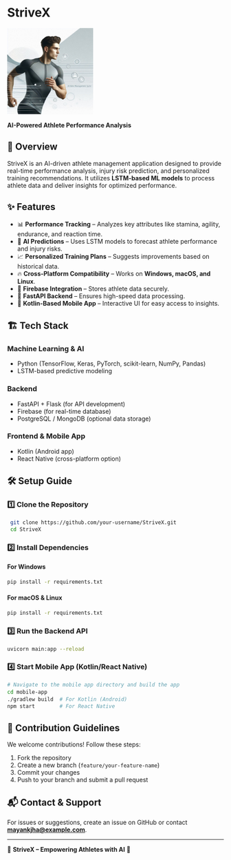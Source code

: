 # StriveX

<img src="https://raw.githubusercontent.com/flashcodes-themayankjha/StriveX/refs/heads/main/Images%20/_9ca9af29-1269-4504-8247-db2bd2d2e89f.jpeg" width="200" alt="StriveX Logo">



**AI-Powered Athlete Performance Analysis**

## 🚀 Overview
StriveX is an AI-driven athlete management application designed to provide real-time performance analysis, injury risk prediction, and personalized training recommendations. It utilizes **LSTM-based ML models** to process athlete data and deliver insights for optimized performance.

## ✨ Features
- 📊 **Performance Tracking** – Analyzes key attributes like stamina, agility, endurance, and reaction time.
- 🤖 **AI Predictions** – Uses LSTM models to forecast athlete performance and injury risks.
- 📈 **Personalized Training Plans** – Suggests improvements based on historical data.
- 🔥 **Cross-Platform Compatibility** – Works on **Windows, macOS, and Linux**.
- 🔗 **Firebase Integration** – Stores athlete data securely.
- 📡 **FastAPI Backend** – Ensures high-speed data processing.
- 📱 **Kotlin-Based Mobile App** – Interactive UI for easy access to insights.

## 🏗️ Tech Stack
### **Machine Learning & AI**
- Python (TensorFlow, Keras, PyTorch, scikit-learn, NumPy, Pandas)
- LSTM-based predictive modeling

### **Backend**
- FastAPI + Flask (for API development)
- Firebase (for real-time database)
- PostgreSQL / MongoDB (optional data storage)

### **Frontend & Mobile App**
- Kotlin (Android app)
- React Native (cross-platform option)

## 🛠️ Setup Guide
### **1️⃣ Clone the Repository**
```sh
 git clone https://github.com/your-username/StriveX.git
 cd StriveX
```

### **2️⃣ Install Dependencies**
#### **For Windows**
```sh
pip install -r requirements.txt
```
#### **For macOS & Linux**
```sh
pip install -r requirements.txt
```

### **3️⃣ Run the Backend API**
```sh
uvicorn main:app --reload
```

### **4️⃣ Start Mobile App (Kotlin/React Native)**
```sh
# Navigate to the mobile app directory and build the app
cd mobile-app
./gradlew build  # For Kotlin (Android)
npm start        # For React Native
```

## 🧩 Contribution Guidelines
We welcome contributions! Follow these steps:
1. Fork the repository
2. Create a new branch (`feature/your-feature-name`)
3. Commit your changes
4. Push to your branch and submit a pull request

## 📬 Contact & Support
For issues or suggestions, create an issue on GitHub or contact **mayankjha@example.com**.

---
📌 **StriveX – Empowering Athletes with AI** 🌟

